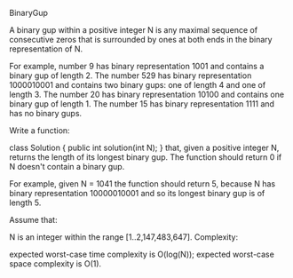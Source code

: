BinaryGup

A binary gup within a positive integer N is any maximal sequence of consecutive zeros that is surrounded by ones at both ends in the binary representation of N.

For example, number 9 has binary representation 1001 and contains a binary gup of length 2. The number 529 has binary representation 1000010001 and contains two binary gups: one of length 4 and one of length 3. The number 20 has binary representation 10100 and contains one binary gup of length 1. The number 15 has binary representation 1111 and has no binary gups.

Write a function:

class Solution { public int solution(int N); }
that, given a positive integer N, returns the length of its longest binary gup. The function should return 0 if N doesn't contain a binary gup.

For example, given N = 1041 the function should return 5, because N has binary representation 10000010001 and so its longest binary gup is of length 5.

Assume that:

N is an integer within the range [1..2,147,483,647].
Complexity:

expected worst-case time complexity is O(log(N));
expected worst-case space complexity is O(1).
